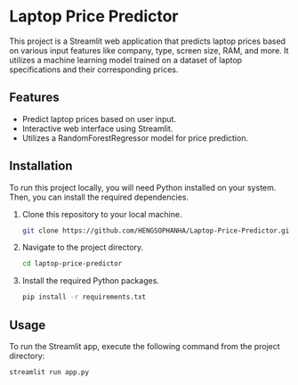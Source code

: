 # Laptop Price Predictor

This project is a Streamlit web application that predicts laptop prices based on various input features like company, type, screen size, RAM, and more. It utilizes a machine learning model trained on a dataset of laptop specifications and their corresponding prices.

## Features

- Predict laptop prices based on user input.
- Interactive web interface using Streamlit.
- Utilizes a RandomForestRegressor model for price prediction.

## Installation

To run this project locally, you will need Python installed on your system. Then, you can install the required dependencies.

1. Clone this repository to your local machine.
    ```bash
    git clone https://github.com/HENGSOPHANHA/Laptop-Price-Predictor.git
    ```
2. Navigate to the project directory.
    ```bash
    cd laptop-price-predictor
    ```
3. Install the required Python packages.
    ```bash
    pip install -r requirements.txt
    ```

## Usage

To run the Streamlit app, execute the following command from the project directory:

```bash
streamlit run app.py
